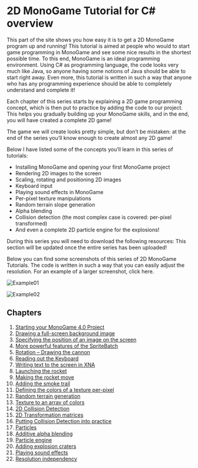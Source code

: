 # 2D MonoGame Tutorial for C# overview

This part of the site shows you how easy it is to get a 2D MonoGame program up and running! This tutorial is aimed at people who would to start game programming in MonoGame and see some nice results in the shortest possible time. To this end, MonoGame is an ideal programming environment. Using C# as programming language, the code looks very much like Java, so anyone having some notions of Java should be able to start right away. Even more, this tutorial is written in such a way that anyone who has any programming experience should be able to completely understand and complete it!

Each chapter of this series starts by explaining a 2D game programming concept, which is then put to practice by adding the code to our project. This helps you gradually building up your MonoGame skills, and in the end, you will have created a complete 2D game!

The game we will create looks pretty simple, but don’t be mistaken: at the end of the series you’ll know enough to create almost any 2D game!

Below I have listed some of the concepts you’ll learn in this series of tutorials:

- Installing MonoGame and opening your first MonoGame project
- Rendering 2D images to the screen
- Scaling, rotating and positioning 2D images
- Keyboard input
- Playing sound effects in MonoGame
- Per-pixel texture manipulations
- Random terrain slope generation
- Alpha blending
- Collision detection (the most complex case is covered: per-pixel transformed)
- And even a complete 2D particle engine for the explosions!

During this series you will need to download the following resources:
This section will be updated once the entire series has been uploaded!

Below you can find some screenshots of this series of 2D MonoGame Tutorials. The code is written in such a way that you can easily adjust the resolution. For an example of a larger screenshot, click here.

![Example01](https://github.com/SimonDarksideJ/XNAGameStudio/raw/archive/Images/Riemers/2DXNA00OverView01.jpg?raw=true)

![Example02](https://github.com/SimonDarksideJ/XNAGameStudio/raw/archive/Images/Riemers/2DXNA00OverView02.jpg?raw=true)

## Chapters

1. [Starting your MonoGame 4.0 Project](Riemers2DXNA01starting)
2. [Drawing a full-screen background image](Riemers2DXNA02background)
3. [Specifying the position of an image on the screen](Riemers2DXNA03imageposition)
4. [More powerful features of the SpriteBatch](Riemers2DXNA04spritebatch)
5. [Rotation – Drawing the cannon](Riemers2DXNA05rotation)
6. [Reading out the Keyboard](Riemers2DXNA06keyboardinput)
7. [Writing text to the screen in XNA](Riemers2DXNA07writingtext)
8. [Launching the rocket](Riemers2DXNA08angletodirection)
9. [Making the rocket move](Riemers2DXNA09directiontoangle)
10. [Adding the smoke trail](Riemers2DXNA10smoketrail)
11. [Defining the colors of a texture per-pixel](Riemers2DXNA11manualtexturecreation)
12. [Random terrain generation](Riemers2DXNA12randomterrain)
13. [Texture to an array of colors](Riemers2DXNA13texturetocolors)
14. [2D Collision Detection](Riemers2DXNA14collisionoverview)
15. [2D Transformation matrices](Riemers2DXNA15collisionmatrices)
16. [Putting Collision Detection into practice](Riemers2DXNA16puttingcdintoaction)
17. [Particles](Riemers2DXNA17particles)
18. [Additive alpha blending](Riemers2DXNA18alphablending)
19. [Particle engine](Riemers2DXNA19particleengine)
20. [Adding explosion craters](Riemers2DXNA20explosion)
21. [Playing sound effects](Riemers2DXNA21soundeffects)
22. [Resolution independency](Riemers2DXNA22resolution)
